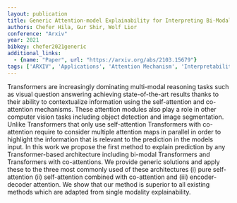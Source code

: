 ```yaml
---
layout: publication
title: Generic Attention-model Explainability for Interpreting Bi-Modal and Encoder-Decoder Transformers
authors: Chefer Hila, Gur Shir, Wolf Lior
conference: "Arxiv"
year: 2021
bibkey: chefer2021generic
additional_links:
  - {name: "Paper", url: "https://arxiv.org/abs/2103.15679"}
tags: ['ARXIV', 'Applications', 'Attention Mechanism', 'Interpretability', 'Interpretability And Explainability', 'Model Architecture', 'Pretraining Methods', 'Transformer']
---
```

Transformers are increasingly dominating multi-modal reasoning tasks such as visual question answering achieving state-of-the-art results thanks to their ability to contextualize information using the self-attention and co-attention mechanisms. These attention modules also play a role in other computer vision tasks including object detection and image segmentation. Unlike Transformers that only use self-attention Transformers with co-attention require to consider multiple attention maps in parallel in order to highlight the information that is relevant to the prediction in the models input. In this work we propose the first method to explain prediction by any Transformer-based architecture including bi-modal Transformers and Transformers with co-attentions. We provide generic solutions and apply these to the three most commonly used of these architectures (i) pure self-attention (ii) self-attention combined with co-attention and (iii) encoder-decoder attention. We show that our method is superior to all existing methods which are adapted from single modality explainability.
